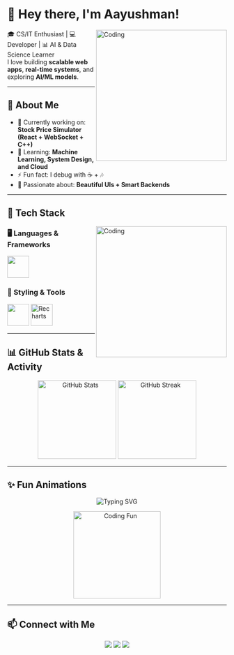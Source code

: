 # 👋 Hey there, I'm Aayushman!  

<img align="right" alt="Coding" width="300" src="https://media.giphy.com/media/qgQUggAC3Pfv687qPC/giphy.gif" />

🎓 CS/IT Enthusiast | 💻 Developer | 📊 AI & Data Science Learner  
I love building **scalable web apps**, **real-time systems**, and exploring **AI/ML models**.  

---

## 🌟 About Me  
- 🔭 Currently working on: **Stock Price Simulator (React + WebSocket + C++)**  
- 🌱 Learning: **Machine Learning, System Design, and Cloud**  
- ⚡ Fun fact: I debug with ☕ + 🎶  
- 🎨 Passionate about: **Beautiful UIs + Smart Backends**  

---

## 🚀 Tech Stack  

<img align="right" alt="Coding" width="300" src="https://raw.githubusercontent.com/rahulbanerjee26/githubProfileReadmeGenerator/main/gifs/code.gif" />

### 🖥️ Languages & Frameworks  
<p>
  <img src="https://skillicons.dev/icons?i=cpp,python,js,react,vite" height="50" />
</p>

### 🎨 Styling & Tools  
<p>
  <img src="https://skillicons.dev/icons?i=tailwind,git,linux" height="50" />
  <img src="https://raw.githubusercontent.com/recharts/recharts.org/master/assets/img/logo.png" height="50" alt="Recharts" />
</p>


---

## 📊 GitHub Stats & Activity  

<p align="center">
  <img src="https://github-readme-stats.vercel.app/api?username=Aayushman-Gupta&show_icons=true&theme=tokyonight" alt="GitHub Stats" height="180" />
  <img src="https://github-readme-streak-stats.herokuapp.com/?user=Aayushman-Gupta&theme=tokyonight" alt="GitHub Streak" height="180" />
</p>

---

## ✨ Fun Animations  

<p align="center">
  <img src="https://readme-typing-svg.demolab.com?font=Fira+Code&size=24&pause=1000&color=36BCF7&width=500&lines=Full+Stack+Developer;AI+%26+ML+Explorer;Open+Source+Contributor;Always+Learning+New+Things!" alt="Typing SVG" />
</p>

<p align="center">
  <img src="https://media.giphy.com/media/Y4ak9Ki2GZCbJxAnJD/giphy.gif" width="200" alt="Coding Fun" />
</p>

---

## 📫 Connect with Me  
<p align="center">
  <a href="https://linkedin.com/in/YOUR_LINKEDIN"><img src="https://img.shields.io/badge/LinkedIn-%230077B5.svg?&style=for-the-badge&logo=linkedin&logoColor=white" /></a>
  <a href="mailto:YOUR_EMAIL@gmail.com"><img src="https://img.shields.io/badge/Gmail-D14836.svg?&style=for-the-badge&logo=gmail&logoColor=white" /></a>
  <a href="https://github.com/Aayushman-creator"><img src="https://img.shields.io/badge/GitHub-181717.svg?&style=for-the-badge&logo=github&logoColor=white" /></a>
</p>
